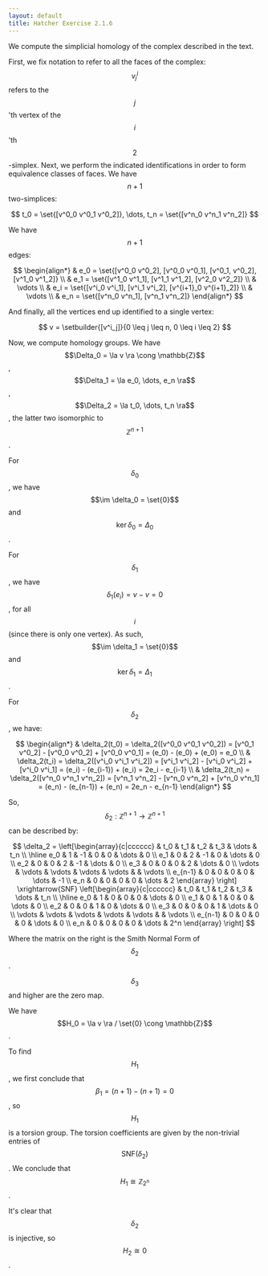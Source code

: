 ```yaml
---
layout: default
title: Hatcher Exercise 2.1.6
---
```


We compute the simplicial homology of the complex described in the text.

First, we fix notation to refer to all the faces of the complex:
$$v^i_j$$ refers to the $$j$$'th vertex of the $$i$$'th $$2$$-simplex.
Next, we perform the indicated identifications in order to form equivalence classes of faces.
We have $$n+1$$ two-simplices:

$$
t_0 = \set{[v^0_0 v^0_1 v^0_2]}, \dots, t_n = \set{[v^n_0 v^n_1 v^n_2]}
$$

We have $$n+1$$ edges:

$$
\begin{align*}
& e_0 = \set{[v^0_0 v^0_2], [v^0_0 v^0_1], [v^0_1, v^0_2], [v^1_0 v^1_2]} \\
& e_1 = \set{[v^1_0 v^1_1], [v^1_1 v^1_2], [v^2_0 v^2_2]} \\
& \vdots \\
& e_i = \set{[v^i_0 v^i_1], [v^i_1 v^i_2], [v^{i+1}_0 v^{i+1}_2]} \\
& \vdots \\
& e_n = \set{[v^n_0 v^n_1], [v^n_1 v^n_2]}
\end{align*}
$$

And finally, all the vertices end up identified to a single vertex:

$$
v = \setbuilder{[v^i_j]}{0 \leq j \leq n, 0 \leq i \leq 2}
$$

Now, we compute homology groups.
We have $$\Delta_0 = \la v \ra \cong \mathbb{Z}$$, $$\Delta_1 = \la e_0, \dots, e_n \ra$$, $$\Delta_2 = \la t_0, \dots, t_n \ra$$, the latter two isomorphic to $$\mathbb{Z}^{n+1}$$.



For $$\delta_0$$, we have $$\im \delta_0 = \set{0}$$ and $$\ker \delta_0 = \Delta_0$$.



For $$\delta_1$$, we have $$\delta_1(e_i) = v - v = 0$$, for all $$i$$ (since there is only one vertex).
As such, $$\im \delta_1 = \set{0}$$ and $$\ker \delta_1 = \Delta_1$$.



For $$\delta_2$$, we have:

$$
\begin{align*}
& \delta_2(t_0) = \delta_2([v^0_0 v^0_1 v^0_2]) = [v^0_1 v^0_2] - [v^0_0 v^0_2] + [v^0_0 v^0_1] = (e_0) - (e_0) + (e_0) = e_0 \\
& \delta_2(t_i) = \delta_2([v^i_0 v^i_1 v^i_2]) = [v^i_1 v^i_2] - [v^i_0 v^i_2] + [v^i_0 v^i_1] = (e_i) - (e_{i-1}) + (e_i) = 2e_i - e_{i-1} \\
& \delta_2(t_n) = \delta_2([v^n_0 v^n_1 v^n_2]) = [v^n_1 v^n_2] - [v^n_0 v^n_2] + [v^n_0 v^n_1] = (e_n) - (e_{n-1}) + (e_n) = 2e_n - e_{n-1}
\end{align*}
$$

So, $$\delta_2 : \mathbb{Z}^{n+1} \rightarrow \mathbb{Z}^{n+1}$$ can be described by:

$$
\delta_2 = \left[\begin{array}{c|cccccc}
    & t_0 & t_1 & t_2 & t_3 & \dots & t_n \\ \hline
e_0 & 1 & -1 & 0 & 0 & \dots & 0 \\
e_1 & 0 & 2 & -1 & 0 & \dots & 0 \\
e_2 & 0 & 0 & 2 & -1 & \dots & 0 \\
e_3 & 0 & 0 & 0 & 2 & \dots & 0 \\
\vdots & \vdots & \vdots & \vdots & \vdots & & \vdots \\
e_{n-1} & 0 & 0 & 0 & 0 & \dots & -1 \\
e_n & 0 & 0 & 0 & 0 & \dots & 2
\end{array} \right]
\xrightarrow{SNF}
\left[\begin{array}{c|cccccc}
    & t_0 & t_1 & t_2 & t_3 & \dots & t_n \\ \hline
e_0 & 1 & 0 & 0 & 0 & \dots & 0 \\
e_1 & 0 & 1 & 0 & 0 & \dots & 0 \\
e_2 & 0 & 0 & 1 & 0 & \dots & 0 \\
e_3 & 0 & 0 & 0 & 1 & \dots & 0 \\
\vdots & \vdots & \vdots & \vdots & \vdots & & \vdots \\
e_{n-1} & 0 & 0 & 0 & 0 & \dots & 0 \\
e_n & 0 & 0 & 0 & 0 & \dots & 2^n
\end{array} \right]
$$

Where the matrix on the right is the Smith Normal Form of $$\delta_2$$.

$$\delta_3$$ and higher are the zero map.



We have $$H_0 = \la v \ra / \set{0} \cong \mathbb{Z}$$.



To find $$H_1$$, we first conclude that $$\beta_1 = (n+1) - (n+1) = 0$$, so $$H_1$$ is a torsion group.
The torsion coefficients are given by the non-trivial entries of $$\mathsf{SNF}(\delta_2)$$.
We conclude that $$H_1 \cong \mathbb{Z}_{2^n}$$.



It's clear that $$\delta_2$$ is injective, so $$H_2 \cong 0$$.
